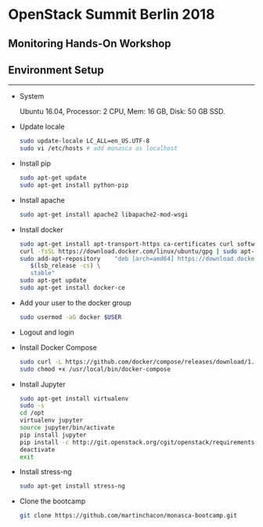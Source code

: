 # OpenStack Summit Berlin 2018

## Monitoring Hands-On Workshop

## Environment Setup

---

* System

    Ubuntu 16.04, Processor: 2 CPU, Mem: 16 GB, Disk: 50 GB SSD.

* Update locale
    ```bash
    sudo update-locale LC_ALL=en_US.UTF-8
    sudo vi /etc/hosts # add monasca as localhost
    ```

* Install pip
    ```bash
    sudo apt-get update
    sudo apt-get install python-pip
    ```

* Install apache
    ```bash
    sudo apt-get install apache2 libapache2-mod-wsgi
    ```

* Install docker
    ```bash
    sudo apt-get install apt-transport-https ca-certificates curl software-properties-common
    curl -fsSL https://download.docker.com/linux/ubuntu/gpg | sudo apt-key add -
    sudo add-apt-repository    "deb [arch=amd64] https://download.docker.com/linux/ubuntu \
       $(lsb_release -cs) \
       stable"
    sudo apt-get update
    sudo apt-get install docker-ce
    ```

* Add your user to the docker group
    ```bash
    sudo usermod -aG docker $USER
    ```

* Logout and login

* Install Docker Compose
    ```bash
    sudo curl -L https://github.com/docker/compose/releases/download/1.22.0/docker-compose-`uname -s`-`uname -m` -o /usr/local/bin/docker-compose
    sudo chmod +x /usr/local/bin/docker-compose
    ```

* Install Jupyter
    ```bash
    sudo apt-get install virtualenv
    sudo -s
    cd /opt
    virtualenv jupyter
    source jupyter/bin/activate
    pip install jupyter
    pip install -c http://git.openstack.org/cgit/openstack/requirements/plain/upper-constraints.txt?h=stable/rocky python-monascaclient
    deactivate
    exit
    ```

* Install stress-ng
    ```bash
    sudo apt-get install stress-ng
    ```

* Clone the bootcamp
    ```bash
    git clone https://github.com/martinchacon/monasca-bootcamp.git
    ```
